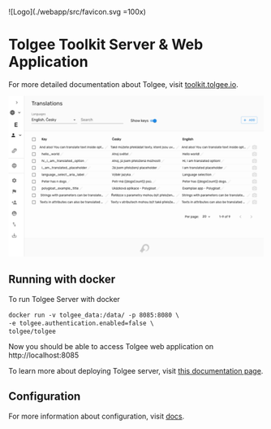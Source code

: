 ![Logo](./webapp/src/favicon.svg =100x)


# Tolgee Toolkit Server & Web Application

For more detailed documentation about Tolgee, visit [toolkit.tolgee.io](https://toolkit.tolgee.io).

![Tolgee Web Application](./screenshot.png)

## Running with docker
To run Tolgee Server with docker

    docker run -v tolgee_data:/data/ -p 8085:8080 \
    -e tolgee.authentication.enabled=false \
    tolgee/tolgee

Now you should be able to access Tolgee web application on http://localhost:8085

To learn more about deploying Tolgee server, visit 
[this documentation page](https://toolkit.tolgee.io/docs/server_and_web_app/self_hosting/running_with_docker).

## Configuration
For more information about configuration, visit 
[docs](https://toolkit.tolgee.io/doctolgeeLogo.svgs/server_and_web_app/self_hosting/configuration).